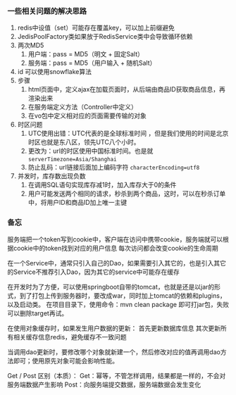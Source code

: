 ### 一些相关问题的解决思路

1. redis中设值（set）可能存在覆盖key，可以加上前缀避免
2. JedisPoolFactory类如果放于RedisService类中会导致循环依赖
3. 两次MD5
   1. 用户端：pass = MD5（明文 + 固定Salt）
   2. 服务端：pass = MD5（用户输入 + 随机Salt）
4. id 可以使用snowflake算法
5. 步骤
    1. html页面中，定义ajax在加载页面时，从后端由商品ID获取商品信息，再渲染出来
    2. 在服务端定义方法（Controller中定义）
    3. 在vo包中定义相对应的页面需要传输的对象
6. 时区问题
    1. UTC使用出错：UTC代表的是全球标准时间 ，但是我们使用的时间是北京时区也就是东八区，领先UTC八个小时。
    2. 更改为：url的时区使用中国标准时间。也是就 `serverTimezone=Asia/Shanghai`
    3. 防止乱码：url链接后面加上编码字符 `characterEncoding=utf8`
7. 并发时，库存数出现负数
    1. 在调用SQL语句实现库存减1时，加入库存大于0的条件
    2. 用户可能发送两个相同的请求，秒杀到两个商品，这时，可以在秒杀订单中，将用户ID和商品ID加上唯一主键


### 备忘
服务端把一个token写到cookie中，客户端在访问中携带cookie，服务端就可以根据cookie中的token找到对应的用户信息
每次访问都会改变cookie的生命周期

在一个Service中，通常只引入自己的Dao，如果需要引入其它的，也是引入其它的Service不推荐引入Dao，因为其它的service中可能存在缓存


在开发时为了方便，可以使用springboot自带的tomcat，也就是还是以jar的形式，到了打包上传到服务器时，要改成war，同时加上tomcat的依赖和plugins，以及启动类。
在项目目录下，使用命令：mvn clean package 即可打jar包，失败可以删除target再试。

在使用对象缓存时，如果发生用户数据的更新：
    首先更新数据库信息
    其次更新所有相关缓存信息redis，避免缓存不一致问题


当调用dao更新时，要修改哪个对象就新建一个，然后修改对应的值再调用dao方法即可；使用原先对象可能会影响性能。
    
Get / Post 区别（本质）：
    Get：幂等，不管怎样调用，结果都是一样的，不会对服务端数据产生影响
    Post：向服务端提交数据，服务端数据会发生变化

